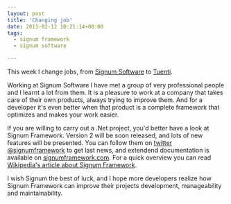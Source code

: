 ```yaml
---
layout: post
title: 'Changing job'
date: 2011-02-12 10:21:14+00:00
tags:
  - signum framework
  - signum software

---
```


This week I change jobs, from [Signum Software](http://signumsoftware.com) to [Tuenti](http://www.tuenti.com).

Working at Signum Software I have met a group of very professional people and I learnt a lot from them. It is a pleasure to work at a company that takes care of their own products, always trying to improve them. And for a developer it's even better when that product is a complete framework that optimizes and makes your work easier.

If you are willing to carry out a .Net project, you'd better have a look at Signum Framework. Version 2 will be soon released, and lots of new features will be presented. You can follow them on [twitter @signumframework](http://twitter.com/signumframework) to get last news, and extendend documentation is available on [signumframework.com](http://www.signumframework.com). For a quick overview you can read [Wikipedia's article about Signum Framework](http://en.wikipedia.org/wiki/Signum_Framework).

I wish Signum the best of luck, and I hope more developers realize how Signum Framework can improve their projects development, manageability and maintainability.
